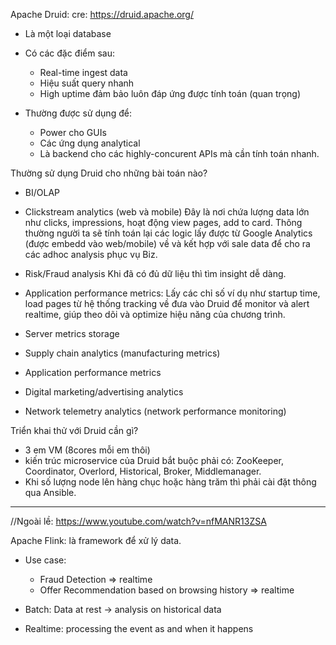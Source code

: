 Apache Druid:
cre:  https://druid.apache.org/

- Là một loại database
- Có các đặc điểm sau:
	- Real-time ingest data
	- Hiệu suất query nhanh
	- High uptime đảm bảo luôn đáp ứng được tính toán (quan trọng)

- Thường được sử dụng để:
	- Power cho GUIs
	- Các ứng dụng analytical
	- Là backend cho các highly-concurent APIs mà cần tính toán nhanh.

Thường sử dụng Druid cho những bài toán nào?

- BI/OLAP
- Clickstream analytics (web và mobile)
Đây là nơi chứa lượng data lớn như clicks, impressions, hoạt động view pages, add to card. Thông thường người ta sẽ tính toán lại các logic lấy được từ Google Analytics (được embedd vào web/mobile) về và kết hợp với sale data để cho ra các adhoc analysis phục vụ Biz.

- Risk/Fraud analysis
Khi đã có đủ dữ liệu thì tìm insight dễ dàng.

- Application performance metrics:
Lấy các chỉ số ví dụ như startup time, load pages từ hệ thống tracking về đưa vào Druid để monitor và alert realtime, giúp theo dõi và optimize hiệu năng của chương trình.

- Server metrics storage
- Supply chain analytics (manufacturing metrics)
- Application performance metrics
- Digital marketing/advertising analytics
- Network telemetry analytics (network performance monitoring)

Triển khai thử với Druid cần gì?

- 3 em VM (8cores mỗi em thôi)
- kiến trúc microservice của Druid bắt buộc phải có: ZooKeeper, Coordinator, Overlord, Historical, Broker, Middlemanager. 
- Khi số lượng node lên hàng chục hoặc hàng trăm thì phải cài đặt thông qua Ansible.

----------------
//Ngoài lề: https://www.youtube.com/watch?v=nfMANR13ZSA

Apache Flink: là framework để xử lý data.

- Use case:
	- Fraud Detection => realtime
	- Offer Recommendation based on browsing history => realtime

- Batch: Data at rest -> analysis on historical data
- Realtime: processing the event as and when it happens